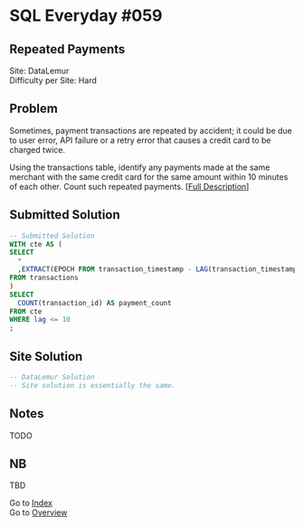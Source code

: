 # SQL Everyday \#059

## Repeated Payments

Site: DataLemur\
Difficulty per Site: Hard

## Problem

Sometimes, payment transactions are repeated by accident; it could be due to user error, API failure or a retry error that causes a credit card to be charged twice.

Using the transactions table, identify any payments made at the same merchant with the same credit card for the same amount within 10 minutes of each other. Count such repeated payments. [[Full Description](https://datalemur.com/questions/repeated-payments)]

## Submitted Solution

```sql
-- Submitted Solution
WITH cte AS (
SELECT 
  *
  ,EXTRACT(EPOCH FROM transaction_timestamp - LAG(transaction_timestamp, 1) OVER (PARTITION BY merchant_id, credit_card_id, amount ORDER BY transaction_timestamp ASC))/60 AS lag
FROM transactions
)
SELECT
  COUNT(transaction_id) AS payment_count
FROM cte
WHERE lag <= 10
;
```

## Site Solution

```sql
-- DataLemur Solution 
-- Site solution is essentially the same.
```

## Notes

TODO

## NB

TBD

Go to [Index](../?tab=readme-ov-file#index)\
Go to [Overview](../?tab=readme-ov-file)

